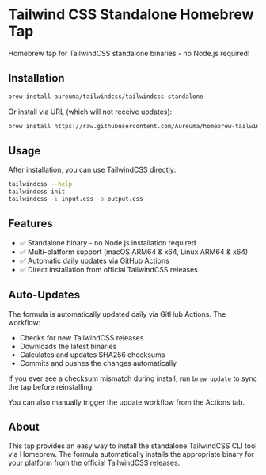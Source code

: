 # Tailwind CSS Standalone Homebrew Tap

Homebrew tap for TailwindCSS standalone binaries - no Node.js required!

## Installation

```bash
brew install aureuma/tailwindcss/tailwindcss-standalone
```

Or install via URL (which will not receive updates):

```bash
brew install https://raw.githubusercontent.com/Aureuma/homebrew-tailwindcss/main/Formula/tailwindcss-standalone.rb
```

## Usage

After installation, you can use TailwindCSS directly:

```bash
tailwindcss --help
tailwindcss init
tailwindcss -i input.css -o output.css
```

## Features

- ✅ Standalone binary - no Node.js installation required
- ✅ Multi-platform support (macOS ARM64 & x64, Linux ARM64 & x64)
- ✅ Automatic daily updates via GitHub Actions
- ✅ Direct installation from official TailwindCSS releases

## Auto-Updates

The formula is automatically updated daily via GitHub Actions. The workflow:
- Checks for new TailwindCSS releases
- Downloads the latest binaries
- Calculates and updates SHA256 checksums
- Commits and pushes the changes automatically

If you ever see a checksum mismatch during install, run `brew update` to sync
the tap before reinstalling.

You can also manually trigger the update workflow from the Actions tab.

## About

This tap provides an easy way to install the standalone TailwindCSS CLI tool via Homebrew. The formula automatically installs the appropriate binary for your platform from the official [TailwindCSS releases](https://github.com/tailwindlabs/tailwindcss/releases).

